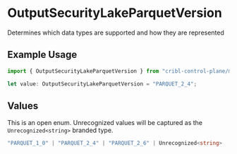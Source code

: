 # OutputSecurityLakeParquetVersion

Determines which data types are supported and how they are represented

## Example Usage

```typescript
import { OutputSecurityLakeParquetVersion } from "cribl-control-plane/models/operations";

let value: OutputSecurityLakeParquetVersion = "PARQUET_2_4";
```

## Values

This is an open enum. Unrecognized values will be captured as the `Unrecognized<string>` branded type.

```typescript
"PARQUET_1_0" | "PARQUET_2_4" | "PARQUET_2_6" | Unrecognized<string>
```